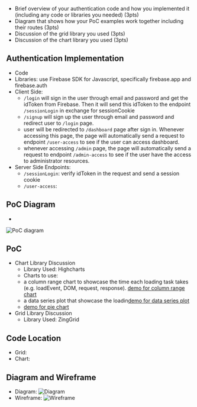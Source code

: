 -   Brief overview of your authentication code and how you implemented it (including any code or libraries you needed) (3pts)
-   Diagram that shows how your PoC examples work together including their routes (3pts)
-   Discussion of the grid library you used (3pts)
-   Discussion of the chart library you used (3pts)

## Authentication  Implementation
- Code
- Libraries: use Firebase SDK for Javascript, specifically firebase.app and firebase.auth 
- Client Side:
	- `/login` will sign in the user through email and password and get the idToken from Firebase. Then it will send this idToken to the endpoint `/sessionLogin` in exchange for sessionCookie
	- `/signup` will sign up the user through email and password and redirect user to `/login` page.
	- user will be redirected to `/dashboard` page after sign in. Whenever accessing this page, the page will automatically send a request to endpoint `/user-access` to see if the user can access dashboard.
	- whenever accessing `/admin` page, the page will automatically send a request to endpoint `/admin-access` to see if the user have the access to administrator resources.
- Server Side Endpoints:
	- `/sessionLogin`: verify idToken in the request and send a session cookie
	- `/user-access`:


## PoC Diagram
-	
![PoC diagram](https://github.com/jis216/jis216.github.io/blob/master/demo_imgs/poc-diagram.jpg)

## PoC
- Chart Library Discussion
	- Library Used: Highcharts
	- Charts to use:
	- a column range chart to showcase the time each loading task takes (e.g. loadEvent, DOM, request, response). [demo for column range chart](https://www.highcharts.com/demo/columnrange/dark-unica)
	- a data series plot that showcase the loadin[demo for data series plot](https://www.highcharts.com/demo/line-labels/dark-unica)
	- [demo for pie chart](https://www.highcharts.com/demo/pie-legend/dark-unica)
- Grid Library Discussion
	- Library Used: ZingGrid

## Code Location
- Grid:
- Chart:
	
## Diagram and Wireframe
- Diagram:
![Diagram](https://github.com/jis216/jis216.github.io/blob/master/demo_imgs/diagram.png)
- Wireframe:
![Wireframe](https://github.com/jis216/jis216.github.io/blob/master/demo_imgs/wireframe.png)
<!--stackedit_data:
eyJoaXN0b3J5IjpbLTUwNDgxNzExOSwtNjQ3NDg5NDUxLC0xOD
IxMTE5MzgzXX0=
-->